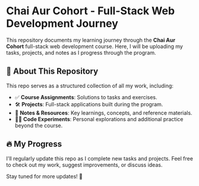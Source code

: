 # Chai Aur Cohort - Full-Stack Web Development Journey

This repository documents my learning journey through the **Chai Aur Cohort** full-stack web development course. Here, I will be uploading my tasks, projects, and notes as I progress through the program.

## 📌 About This Repository

This repo serves as a structured collection of all my work, including:  
- ✅ **Course Assignments**: Solutions to tasks and exercises.  
- 🛠 **Projects**: Full-stack applications built during the program.  
- 📝 **Notes & Resources**: Key learnings, concepts, and reference materials.  
- 🧑‍💻 **Code Experiments**: Personal explorations and additional practice beyond the course.



## 🔥 My Progress
I'll regularly update this repo as I complete new tasks and projects. Feel free to check out my work, suggest improvements, or discuss ideas.

Stay tuned for more updates! 🚀  

